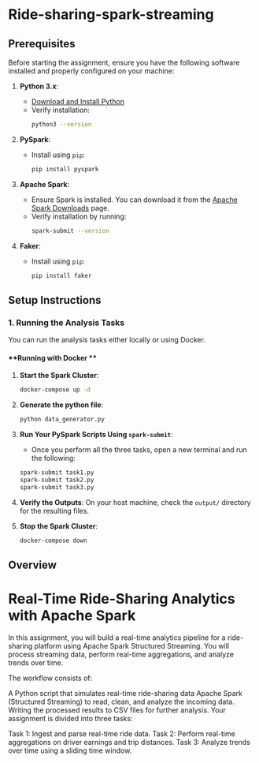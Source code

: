 # Ride-sharing-spark-streaming

## **Prerequisites**

Before starting the assignment, ensure you have the following software installed and properly configured on your machine:

1. **Python 3.x**:
   - [Download and Install Python](https://www.python.org/downloads/)
   - Verify installation:
     ```bash
     python3 --version
     ```

2. **PySpark**:
   - Install using `pip`:
     ```bash
     pip install pyspark
     ```

3. **Apache Spark**:
   - Ensure Spark is installed. You can download it from the [Apache Spark Downloads](https://spark.apache.org/downloads.html) page.
   - Verify installation by running:
     ```bash
     spark-submit --version
     ```

4. **Faker**:
   - Install using `pip`:
     ```bash
     pip install faker
     ```

## **Setup Instructions**

### **1. Running the Analysis Tasks**

You can run the analysis tasks either locally or using Docker.

#### **Running with Docker **

1. **Start the Spark Cluster**:
   ```bash
   docker-compose up -d
   ```

2. **Generate the python file**:
   ```bash
   python data_generator.py
   ```

3. **Run Your PySpark Scripts Using `spark-submit`**:
   - Once you perform all the three tasks, open a new terminal and run the following:
   ```bash
   spark-submit task1.py
   spark-submit task2.py
   spark-submit task3.py
   ```

4. **Verify the Outputs**:
   On your host machine, check the `output/` directory for the resulting files.

5. **Stop the Spark Cluster**:
   ```bash
   docker-compose down
   ```

## **Overview**

# Real-Time Ride-Sharing Analytics with Apache Spark

In this assignment, you will build a real-time analytics pipeline for a ride-sharing platform using Apache Spark Structured Streaming. You will process streaming data, perform real-time aggregations, and analyze trends over time.

The workflow consists of:

A Python script that simulates real-time ride-sharing data
Apache Spark (Structured Streaming) to read, clean, and analyze the incoming data.
Writing the processed results to CSV files for further analysis.
Your assignment is divided into three tasks:

Task 1: Ingest and parse real-time ride data.
Task 2: Perform real-time aggregations on driver earnings and trip distances.
Task 3: Analyze trends over time using a sliding time window.

